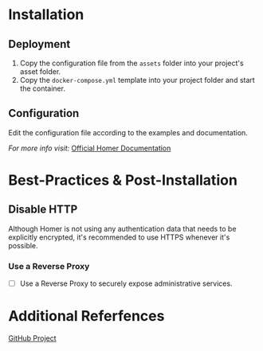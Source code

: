 # Installation

## Deployment

1. Copy the configuration file from the `assets` folder into your project's asset folder.
2. Copy the `docker-compose.yml` template into your project folder and start the container.

## Configuration

Edit the configuration file according to the examples and documentation.

*For more info visit:* [Official Homer Documentation](https://github.com/bastienwirtz/homer/blob/main/docs/configuration.md)

# Best-Practices & Post-Installation

## Disable HTTP

Although Homer is not using any authentication data that needs to be explicitly encrypted, it's recommended to use HTTPS whenever it's possible.

### Use a Reverse Proxy

- [ ] Use a Reverse Proxy to securely expose administrative services.

# Additional Referfences

[GitHub Project](https://github.com/bastienwirtz/homer)
